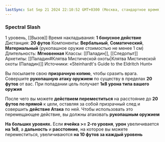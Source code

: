 ```yaml
---
lastSync: Sat Sep 21 2024 22:10:52 GMT+0300 (Москва, стандартное время)
---
```

### Spectral Slash
1 уровень, [[Вызов]]
Время накладывания: **1 бонусное действие**
Дистанция: **20 футов**
Компоненты: **Вербальный**, **Соматический**, **Материальный** (рукопашное оружие стоимостью не менее 1 см)
Длительность: **Мгновенная**
Классы: [[Паладин]], [[Следопыт]]
Архетипы: [[Паладин#Клятва Мистической охоты|Клятва Мистической охоты (Паладин)]]
Источники: «Steinhardt's Guide to the Eldritch Hunt»

Вы посылаете свою **призрачную копию**, чтобы сразить врага. Совершите **рукопашную атаку оружием** по существу в пределах **20 футов** от вас. При попадании цель получает **1к8 урона типа вашего оружия**

После чего вы можете **действием переместиться** на расстояние до **20 футов по прямой** к цели, оставляя за собой призрачный след и совершить **действие Атака** по ней. Чтобы использовать это перемещающее действие, вы должны атаковать **рукопашным оружием**

**На больших уровнях.** Если **ячейка >= 2-го уровня**, **урон** увеличивается **на 1к8**, а **дальность** и **расстояние**, на которое вы можете переместиться, увеличиваются **на 10 футов за каждый уровень**